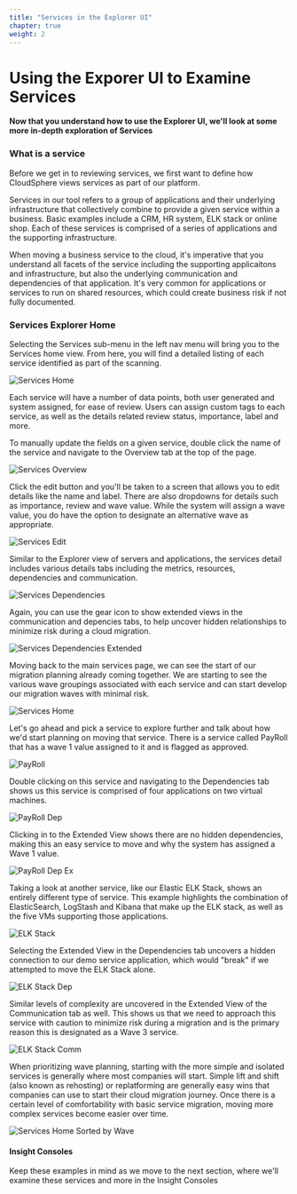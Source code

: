 ```yaml
---
title: "Services in the Explorer UI" 
chapter: true
weight: 2 
---
```


# Using the Exporer UI to Examine Services

**Now that you understand how to use the Explorer UI, we'll look at some more in-depth exploration of Services**

### What is a service

Before we get in to reviewing services, we first want to define how CloudSphere views services as part of our platform.  

Services in our tool refers to a group of applications and their underlying infrastructure that collectively combine to provide a given service within a business.  Basic examples include a CRM, HR system, ELK stack or online shop.  Each of these services is comprised of a series of applications and the supporting infrastructure.  

When moving a business service to the cloud, it's imperative that you understand all facets of the service including the supporting applicaitons and infrastructure, but also the underlying communication and dependencies of that application.  It's very common for applications or services to run on shared resources, which could create business risk if not fully documented.  
   

### Services Explorer Home

Selecting the Services sub-menu in the left nav menu will bring you to the Services home view.  From here, you will find a detailed listing of each service identified as part of the scanning.

![Services Home](/images/serviceshome.PNG)

Each service will have a number of data points, both user generated and system assigned, for ease of review.  Users can assign custom tags to each service, as well as the details related review status, importance, label and more.  

To manually update the fields on a given service, double click the name of the service and navigate to the Overview tab at the top of the page.

![Services Overview](/images/servicesoverview.PNG)

Click the edit button and you'll be taken to a screen that allows you to edit details like the name and label.  There are also dropdowns for details such as importance, review and wave value.  While the system will assign a wave value, you do have the option to designate an alternative wave as appropriate.  

![Services Edit](/images/servicesedit.PNG)

Similar to the Explorer view of servers and applications, the services detail includes various details tabs including the metrics, resources, dependencies and communication.  

![Services Dependencies](/images/servicesdep.PNG)

Again, you can use the gear icon to show extended views in the communication and depencies tabs, to help uncover hidden relationships to minimize risk during a cloud migration. 

![Services Dependencies Extended](/images/servicedepex.PNG)

Moving back to the main services page, we can see the start of our migration planning already coming together.  We are starting to see the various wave groupings associated with each service and can start develop our migration waves with minimal risk.  

![Services Home](/images/serviceshome.PNG)

Let's go ahead and pick a service to explore further and talk about how we'd start planning on moving that service.  There is a service called PayRoll that has a wave 1 value assigned to it and is flagged as approved.  

![PayRoll](/images/payroll.PNG)

Double clicking on this service and navigating to the Dependencies tab shows us this service is comprised of four applications on two virtual machines.  

![PayRoll Dep](/images/payrolldep.PNG)

Clicking in to the Extended View shows there are no hidden dependencies,  making this an easy service to move and why the system has assigned a Wave 1 value.  

![PayRoll Dep Ex](/images/payrolldepex.PNG)

Taking a look at another service, like our Elastic ELK Stack, shows an entirely different type of service.  This example highlights the combination of ElasticSearch, LogStash and Kibana that make up the ELK stack, as well as the five VMs supporting those applications. 

![ELK Stack](/images/elkstackdep.PNG)

Selecting the Extended View in the Dependencies tab uncovers a hidden connection to our demo service application, which would "break" if we attempted to move the ELK Stack alone.  

![ELK Stack Dep](/images/elkstackdepex.PNG)

Similar levels of complexity are uncovered in the Extended View of the Communication tab as well.  This shows us that we need to approach this service with caution to minimize risk during a migration and is the primary reason this is designated as a Wave 3 service.  

![ELK Stack Comm](/images/elkstackcomm.PNG)

When prioritizing wave planning, starting with the more simple and isolated services is generally where most companies will start.  Simple lift and shift (also known as rehosting) or replatforming are generally easy wins that companies can use to start their cloud migration journey.  Once there is a certain level of comfortability with basic service migration, moving more complex services become easier over time.

![Services Home Sorted by Wave](/images/serviceshomesorted.PNG)


#### Insight Consoles
Keep these examples in mind as we move to the next section, where we'll examine these services and more in the Insight Consoles

